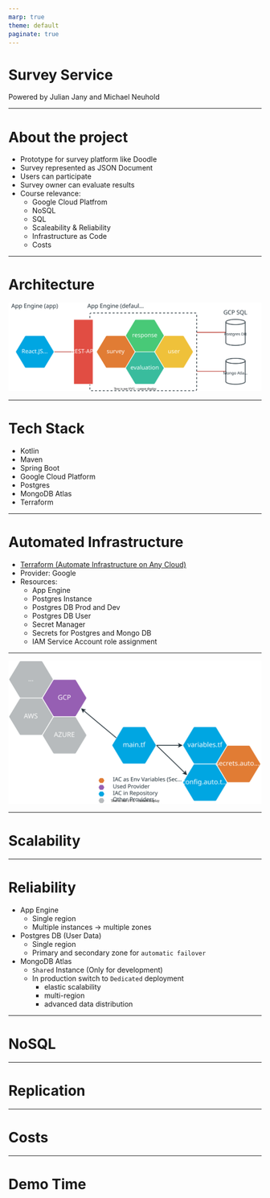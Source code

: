 ```yaml
---
marp: true
theme: default
paginate: true
---
```


<!--![bg left:40% 80%](https://marp.app/assets/marp.svg)-->

# **Survey Service**

Powered by Julian Jany and Michael Neuhold

---

# About the project
- Prototype for survey platform like Doodle
- Survey represented as JSON Document
- Users can participate
- Survey owner can evaluate results
- Course relevance:
  - Google Cloud Platfrom
  - NoSQL
  - SQL 
  - Scaleability & Reliability
  - Infrastructure as Code
  - Costs

---

# Architecture

![w:1000000](./architecture.svg)

---

# Tech Stack
- Kotlin
- Maven
- Spring Boot
- Google Cloud Platform
- Postgres
- MongoDB Atlas
- Terraform
---

# Automated Infrastructure
- [Terraform (Automate Infrastructure on Any Cloud)](https://www.terraform.io/)
- Provider: Google
- Resources:
  - App Engine
  - Postgres Instance
  - Postgres DB Prod and Dev
  - Postgres DB User
  - Secret Manager
  - Secrets for Postgres and Mongo DB
  - IAM Service Account role assignment
---

![w:1000000](./terraform-workflow.svg)

---

# Scalability

---

# Reliability
- App Engine
  - Single region
  - Multiple instances -> multiple zones
- Postgres DB (User Data)
  - Single region
  - Primary and secondary zone for `automatic failover`
- MongoDB Atlas
  - `Shared` Instance (Only for development)
  - In production switch to `Dedicated` deployment
    - elastic scalability
    - multi-region
    - advanced data distribution

---

# NoSQL

---

# Replication

---

# Costs

---

# Demo Time